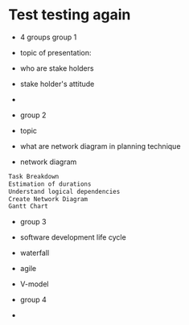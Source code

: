 # Test testing again

- 4 groups 
group 1
- topic of presentation:
- who are stake holders
- stake holder's attitude
-

- group 2
- topic
- what are network diagram in planning technique 
- network diagram 
```bash
Task Breakdown
Estimation of durations
Understand logical dependencies
Create Network Diagram
Gantt Chart

```

- group 3 
- software development life cycle
- waterfall
- agile
- V-model

- group 4
- 